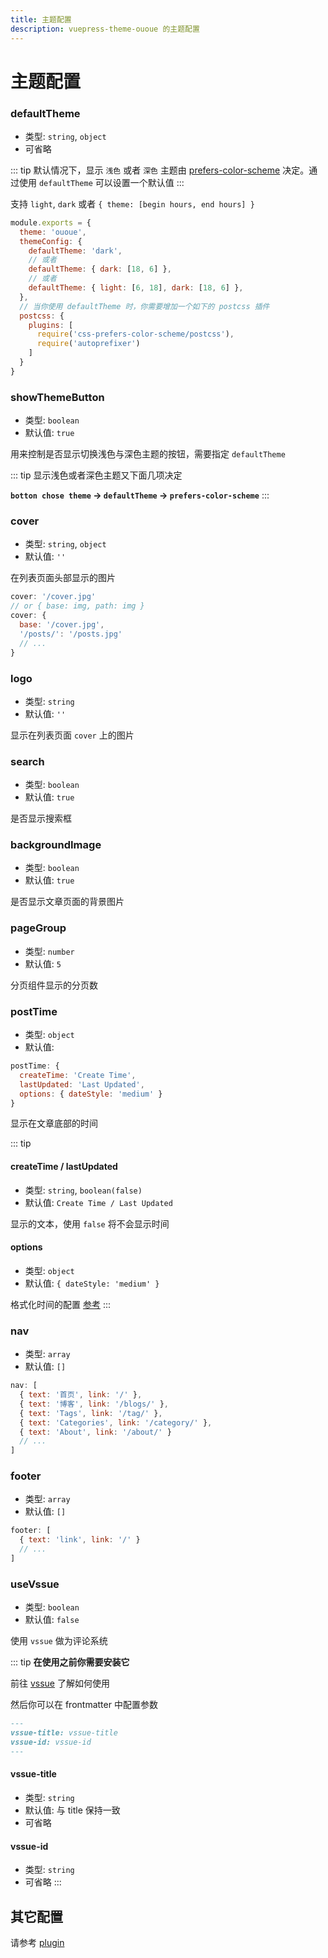 ```yaml
---
title: 主题配置
description: vuepress-theme-ououe 的主题配置
---
```


# 主题配置

### defaultTheme <Badge text="^1.3.6"/>

- 类型: `string`, `object`
- 可省略

::: tip
默认情况下，显示 `浅色` 或者 `深色` 主题由 [prefers-color-scheme](https://developer.mozilla.org/zh-CN/docs/Web/CSS/@media/prefers-color-scheme) 决定。通过使用 `defaultTheme` 可以设置一个默认值
:::

支持 `light`, `dark` 或者 `{ theme: [begin hours, end hours] }`

``` js {4,6,8,13}
module.exports = {
  theme: 'ououe',
  themeConfig: {
    defaultTheme: 'dark',
    // 或者
    defaultTheme: { dark: [18, 6] },
    // 或者
    defaultTheme: { light: [6, 18], dark: [18, 6] },
  },
  // 当你使用 defaultTheme 时，你需要增加一个如下的 postcss 插件
  postcss: {
    plugins: [
      require('css-prefers-color-scheme/postcss'),
      require('autoprefixer')
    ]
  }
}
```

### showThemeButton <Badge text="^1.3.6"/>

- 类型: `boolean`
- 默认值: `true`

用来控制是否显示切换浅色与深色主题的按钮，需要指定 `defaultTheme`

::: tip
显示浅色或者深色主题又下面几项决定

**`botton chose theme` -> `defaultTheme` -> `prefers-color-scheme`**
:::

### cover

- 类型: `string`, `object`
- 默认值: `''`

在列表页面头部显示的图片

``` js
cover: '/cover.jpg'
// or { base: img, path: img }
cover: {
  base: '/cover.jpg',
  '/posts/': '/posts.jpg'
  // ...
}
```

### logo

- 类型: `string`
- 默认值: `''`

显示在列表页面 `cover` 上的图片

### search

- 类型: `boolean`
- 默认值: `true`

是否显示搜索框

### backgroundImage <Badge text="^1.3.4"/>

- 类型: `boolean`
- 默认值: `true`

是否显示文章页面的背景图片

### pageGroup

- 类型: `number`
- 默认值: `5`

分页组件显示的分页数

### postTime

- 类型: `object`
- 默认值:

``` js
postTime: {
  createTime: 'Create Time',
  lastUpdated: 'Last Updated',
  options: { dateStyle: 'medium' }
}
```

显示在文章底部的时间

::: tip
#### createTime / lastUpdated

- 类型: `string`, `boolean(false)`
- 默认值: `Create Time / Last Updated`

显示的文本，使用 `false` 将不会显示时间

#### options <Badge text="^1.4.1"/>

- 类型: `object`
- 默认值: `{ dateStyle: 'medium' }`

格式化时间的配置 [参考](https://developer.mozilla.org/zh-CN/docs/Web/JavaScript/Reference/Global_Objects/Date/toLocaleString)
:::

### nav

- 类型: `array`
- 默认值: `[]`

``` js
nav: [
  { text: '首页', link: '/' },
  { text: '博客', link: '/blogs/' },
  { text: 'Tags', link: '/tag/' },
  { text: 'Categories', link: '/category/' },
  { text: 'About', link: '/about/' }
  // ...
]
```

### footer

- 类型: `array`
- 默认值: `[]`

``` js
footer: [
  { text: 'link', link: '/' }
  // ...
]
```

### useVssue <Badge text="^1.4.1"/>

- 类型: `boolean`
- 默认值: `false`

使用 `vssue` 做为评论系统

::: tip
**在使用之前你需要安装它**

前往 [vssue](https://vssue.js.org/guide/vuepress.html) 了解如何使用

然后你可以在 frontmatter 中配置参数

``` md
---
vssue-title: vssue-title
vssue-id: vssue-id
---
```

#### vssue-title

- 类型: `string`
- 默认值: 与 title 保持一致
- 可省略

#### vssue-id

- 类型: `string`
- 可省略
:::

## 其它配置

请参考 [plugin](../plugin/blog-multidir)
